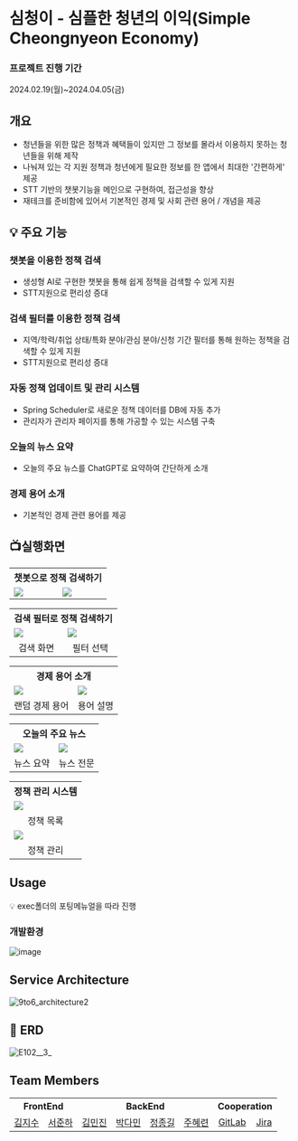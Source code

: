 # 심청이 - 심플한 청년의 이익(Simple Cheongnyeon Economy)


### 프로젝트 진행 기간

2024.02.19(월)~2024.04.05(금)


## 개요

- 청년들을 위한 많은 정책과 혜택들이 있지만 그 정보를 몰라서 이용하지 못하는 청년들을 위해 제작
- 나눠져 있는 각 지원 정책과 청년에게 필요한 정보를 한 앱에서 최대한 '간편하게' 제공
- STT 기반의 챗봇기능을 메인으로 구현하여, 접근성을 향상
- 재테크를 준비함에 있어서 기본적인 경제 및 사회 관련 용어 / 개념을 제공


## **💡 주요 기능**

### 챗봇을 이용한 정책 검색

- 생성형 AI로 구현한 챗봇을 통해 쉽게 정책을 검색할 수 있게 지원
- STT지원으로 편리성 증대

### 검색 필터를 이용한 정책 검색

- 지역/학력/취업 상태/특화 분야/관심 분야/신청 기간 필터를 통해 원하는 정책을 검색할 수 있게 지원
- STT지원으로 편리성 증대

### 자동 정책 업데이트 및 관리 시스템

- Spring Scheduler로 새로운 정책 데이터를 DB에 자동 추가
- 관리자가 관리자 페이지를 통해 가공할 수 있는 시스템 구축

### 오늘의 뉴스 요약

- 오늘의 주요 뉴스를 ChatGPT로 요약하여 간단하게 소개

### 경제 용어 소개

- 기본적인 경제 관련 용어를 제공

## 📺실행화면

<table>
 <tr>
  <th colspan="2">챗봇으로 정책 검색하기</th>
 </tr>
 <tr>
  <td><img src="/uploads/136b52b099d69435b11128f902583fdb/KakaoTalk_20240403_141330828.jpg"></td>
  <td><img src="/uploads/136b52b099d69435b11128f902583fdb/KakaoTalk_20240403_141330828.jpg"></td>
 </tr>
</table>
<table>
 <tr>
  <th colspan="2">검색 필터로 정책 검색하기</th>
 </tr>
 <tr>
  <td><img src="/uploads/864bf65ca6a6664469ffdba6371bd4c6/KakaoTalk_20240403_141332545.jpg"></td>
  <td><img src="/uploads/f7d01a5c04ad58171b535122e3d65f73/KakaoTalk_20240403_141331916.jpg"></td>
 </tr>
 <tr align="center">
  <td>검색 화면</td>
  <td>필터 선택</td>
 </tr>
</table>

<table>
 <tr>
  <th colspan="2">경제 용어 소개</th>
 </tr>
 <tr>
  <td><img src="/uploads/2f01617643420861304fdd8164202d6b/KakaoTalk_20240403_141329742.jpg"></td>
  <td><img src="/uploads/a842628d2d621465de934f345b16ebb4/KakaoTalk_20240403_141328118.jpg"></td>
 </tr>
 <tr align="center">
  <td>랜덤 경제 용어</td>
  <td>용어 설명</td>
 </tr>
</table>

<table>
 <tr>
  <th colspan="2">오늘의 주요 뉴스</th>
 </tr>
 <tr>
  <td><img src="/uploads/ec2753996d9237ae9f7b6ce1b04f793c/KakaoTalk_20240403_151336619.jpg"></td>
  <td><img src="/uploads/0df0a96ef8c149b0db5379f2c447bcfb/KakaoTalk_20240403_151335802.jpg"></td>
 </tr>
 <tr align="center">
  <td>뉴스 요약</td>
  <td>뉴스 전문</td>
 </tr>
</table>

<table>
 <tr>
  <th>정책 관리 시스템</th>
 </tr>
 <tr>
  <td><img src="/uploads/b5802ee2c8b8ce86ae356c54cb972e61/화면_캡처_2024-04-03_150206.png"></td>
 <tr align="center">
  <td>정책 목록</td>
 </tr>
  <tr>
  <td><img src="/uploads/0169847f2f50b3b36e737425e24c085c/화면_캡처_2024-04-03_150249.png"></td>
 <tr align="center">
  <td>정책 관리</td>
 </tr>
</table>

## Usage


<aside>
💡 exec폴더의 포팅메뉴얼을 따라 진행

</aside>

### 개발환경

![image](/uploads/b14e21c938de253249dbac02a0785dc1/image.png)

## Service Architecture
![9to6_architecture2](/uploads/638ae8cfe1124f9f2fe48e28d2c4732c/9to6_architecture2.png)


## **💬 ERD**


![E102__3_](/uploads/354c0931b95fe240ad31e96d082a4672/E102__3_.png)



## Team Members

<table>
<tr>
<th colspan="2">FrontEnd</th>
<th colspan="4">BackEnd</th>
<th colspan="2">Cooperation</th>
</tr>
<tr align = "center">
<td>
<a href=""/>김지수</a>
</td>
<td>
<a href=""/>서준하</a>
</td>
<td>
<a href=""/>김민진</a>
</td>
<td>
<a href=""/>박다민</a>
</td>
<td>
<a href=""/>정종길</a>
</td>
<td>
<a href="https://github.com/object1997428"/>주혜련</a>
</td>
<td><a href="https://lab.ssafy.com/s10-fintech-finance-sub2/S10P22E102"/>GitLab</a></td>
<td><a href="https://ssafy.atlassian.net/projects/S10P22E102"/>Jira</a></td>
